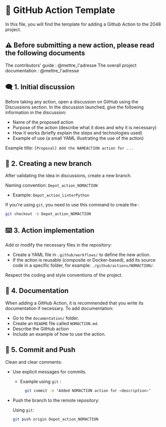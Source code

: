 # 📝 GitHub Action Template
In this file, you will find the template for adding a Github Action to the 2048 project.

## ⚠️ Before submitting a new action, please read the following documents
The contributors' guide : @mettre_l'adresse
The overall project documentation : @mettre_l'adresse

## 🗨️ 1. Initial discussion
Before taking any action, open a discussion on GitHub using the Discussions section. In the discussion launched, give the following information in the discussion:
  - Name of the proposed action
  - Purpose of the action (describe what it does and why it is necessary)
  - How it works (briefly explain the steps and technologies used)
  - Example of use (a small YAML illustrating the use of the action)

Example title: `[Proposal] Add the NAMEACTION action for ...`

## 🔗 2. Creating a new branch 
After validating the idea in discussions, create a new branch.

Naming convention: `Depot_action_NOMACTION`
  - Example: `Depot_action_LinterPython`

If you're using `git`, you need to use this command to create the : 
```bash
git checkout -b Depot_action_NOMACTION
```

## ⌨️ 3. Action implementation
Add or modify the necessary files in the repository:
  - Create a YAML file in `.github/workflows/` to define the new action.
  - If the action is reusable (composite or Docker-based), add its source code in a specific folder, for example: `./github/actions/NOMACTION/`.

Respect the coding and style conventions of the project.

## 📕 4. Documentation
When adding a GitHub Action, it is recommended that you write its documentation if necessary.
To add documentation:
  - Go to the `documentation/` folder.
  - Create an `README` file called `NOMACTION.md`.
  - Describe the GitHub action
  - Include an example of how to use the action.

## 📩 5. Commit and Push
Clean and clear comments:
- Use explicit messages for commits.
  - Example using `git` :
      ```bash
        git commit -m ‘Added NOMACTION action for <description>’
      ```
- Push the branch to the remote repository:
  
    Using `git`:
    ```bash
    git push origin Depot_action_NOMACTION
    ```
  

